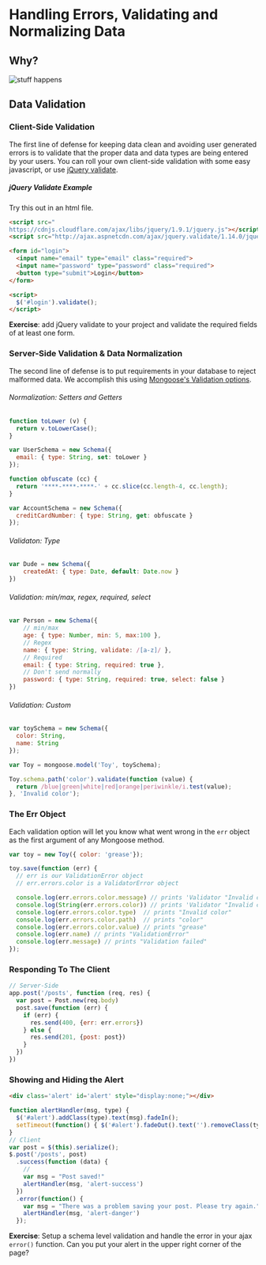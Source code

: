 # Handling Errors, Validating and Normalizing Data

## Why?

![stuff happens](http://40.media.tumblr.com/tumblr_lm2sw9iGyT1qd9qa2o1_1280.jpg)

## Data Validation

### Client-Side Validation

The first line of defense for keeping data clean and avoiding user generated errors is to validate that the proper data and data types are being entered by your users. You can roll your own client-side validation with some easy javascript, or use [jQuery validate](http://jqueryvalidation.org/).

##### jQuery Validate Example

Try this out in an html file.

```html
<script src="
https://cdnjs.cloudflare.com/ajax/libs/jquery/1.9.1/jquery.js"></script>
<script src="http://ajax.aspnetcdn.com/ajax/jquery.validate/1.14.0/jquery.validate.min.js"></script>

<form id="login">
  <input name="email" type="email" class="required">
  <input name="password" type="password" class="required">
  <button type="submit">Login</button>
</form>

<script>
  $('#login').validate();
</script>
```

**Exercise**: add jQuery validate to your project and validate the required fields of at least one form.

### Server-Side Validation & Data Normalization

The second line of defense is to put requirements in your database to reject malformed data. We accomplish this using [Mongoose's Validation options](http://mongoosejs.com/docs/validation.html).

###### Normalization: Setters and Getters

```js
function toLower (v) {
  return v.toLowerCase();
}

var UserSchema = new Schema({
  email: { type: String, set: toLower }
});
```

```js
function obfuscate (cc) {
  return '****-****-****-' + cc.slice(cc.length-4, cc.length);
}

var AccountSchema = new Schema({
  creditCardNumber: { type: String, get: obfuscate }
});
```

###### Validaton: Type

```js
var Dude = new Schema({
    createdAt: { type: Date, default: Date.now }
})
```

###### Validation: min/max, regex, required, select

```js
var Person = new Schema({
    // min/max
    age: { type: Number, min: 5, max:100 },
    // Regex
    name: { type: String, validate: /[a-z]/ },
    // Required
    email: { type: String, required: true },
    // Don't send normally
    password: { type: String, required: true, select: false }
})
```

###### Validation: Custom

```js
var toySchema = new Schema({
  color: String,
  name: String
});

var Toy = mongoose.model('Toy', toySchema);

Toy.schema.path('color').validate(function (value) {
  return /blue|green|white|red|orange|periwinkle/i.test(value);
}, 'Invalid color');
```


### The Err Object

Each validation option will let you know what went wrong in the `err` object as the first argument of any Mongoose method.

```js
var toy = new Toy({ color: 'grease'});

toy.save(function (err) {
  // err is our ValidationError object
  // err.errors.color is a ValidatorError object

  console.log(err.errors.color.message) // prints 'Validator "Invalid color" failed for path color with value `grease`'
  console.log(String(err.errors.color)) // prints 'Validator "Invalid color" failed for path color with value `grease`'
  console.log(err.errors.color.type)  // prints "Invalid color"
  console.log(err.errors.color.path)  // prints "color"
  console.log(err.errors.color.value) // prints "grease"
  console.log(err.name) // prints "ValidationError"
  console.log(err.message) // prints "Validation failed"
});
```


### Responding To The Client

```js
// Server-Side
app.post('/posts', function (req, res) {
  var post = Post.new(req.body)
  post.save(function (err) {
    if (err) {
      res.send(400, {err: err.errors})
    } else {
      res.send(201, {post: post})
    }
  })
})
```

### Showing and Hiding the Alert

```html
<div class='alert' id='alert' style="display:none;"></div>
```

```js
function alertHandler(msg, type) {
  $('#alert').addClass(type).text(msg).fadeIn();
  setTimeout(function() { $('#alert').fadeOut().text('').removeClass(type); }, 4000);
}
// Client
var post = $(this).serialize();
$.post('/posts', post)
  .success(function (data) {
    //
    var msg = "Post saved!"
    alertHandler(msg, 'alert-success')
  })
  .error(function() {
    var msg = "There was a problem saving your post. Please try again.";
    alertHandler(msg, 'alert-danger')
  });
```

**Exercise**: Setup a schema level validation and handle the error in your ajax `error()` function. Can you put your alert in the upper right corner of the page?
